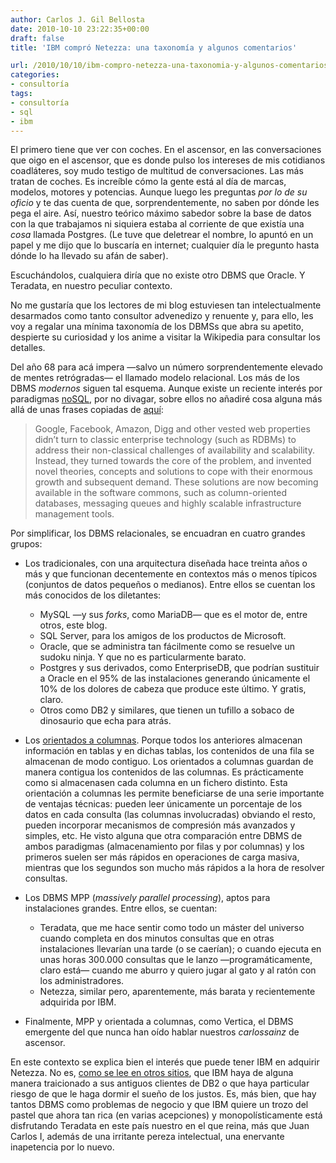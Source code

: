 ```yaml
---
author: Carlos J. Gil Bellosta
date: 2010-10-10 23:22:35+00:00
draft: false
title: 'IBM compró Netezza: una taxonomía y algunos comentarios'

url: /2010/10/10/ibm-compro-netezza-una-taxonomia-y-algunos-comentarios/
categories:
- consultoría
tags:
- consultoría
- sql
- ibm
---
```


El primero tiene que ver con coches. En el ascensor, en las conversaciones que oigo en el ascensor, que es donde pulso los intereses de mis cotidianos coadláteres, soy mudo testigo de multitud de conversaciones. Las más tratan de coches. Es increíble cómo la gente está al día de marcas, modelos, motores y potencias. Aunque luego les preguntas _por lo de su oficio_ y te das cuenta de que, sorprendentemente, no saben por dónde les pega el aire. Así, nuestro teórico máximo sabedor sobre la base de datos con la que trabajamos ni siquiera estaba al corriente de que existía una _cosa_ llamada Postgres. (Le tuve que deletrear el nombre, lo apuntó en un papel y me dijo que lo buscaría en internet; cualquier día le pregunto hasta dónde lo ha llevado su afán de saber).

Escuchándolos, cualquiera diría que no existe otro DBMS que Oracle. Y Teradata, en nuestro peculiar contexto.

No me gustaría que los lectores de mi blog estuviesen tan intelectualmente desarmados como tanto consultor advenedizo y renuente y, para ello, les voy a regalar una mínima taxonomía de los DBMSs que abra su apetito, despierte su curiosidad y los anime a visitar la Wikipedia para consultar los detalles.

Del año 68 para acá impera —salvo un número sorprendentemente elevado de mentes retrógradas— el llamado modelo relacional. Los más de los DBMS _modernos_ siguen tal esquema. Aunque existe un reciente interés por paradigmas [noSQL](http://es.wikipedia.org/wiki/NoSQL), por no divagar, sobre ellos no añadiré cosa alguna más allá de unas frases copiadas de [aquí](http://outerthought.org/site/products/lily.html):


> Google, Facebook, Amazon, Digg and other vested web properties didn’t turn to classic enterprise technology (such as RDBMs) to address their non-classical challenges of availability and scalability. Instead, they turned towards the core of the problem, and invented novel theories, concepts and solutions to cope with their enormous growth and subsequent demand. These solutions are now becoming available in the software commons, such as column-oriented databases, messaging queues and highly scalable infrastructure management tools.


Por simplificar, los DBMS relacionales, se encuadran en cuatro grandes grupos:



* Los tradicionales, con una arquitectura diseñada hace treinta años o más y que funcionan decentemente en contextos más o menos típicos (conjuntos de datos pequeños o medianos). Entre ellos se cuentan los más conocidos de los diletantes:
	* MySQL —y sus _forks_, como MariaDB— que es el motor de, entre otros, este blog.
	* SQL Server, para los amigos de los productos de Microsoft.
	* Oracle, que se administra tan fácilmente como se resuelve un sudoku ninja. Y que no es particularmente barato.
	* Postgres y sus derivados, como EnterpriseDB, que podrían sustituir a Oracle en el 95% de las instalaciones generando únicamente el 10% de los dolores de cabeza que produce este último. Y gratis, claro.
	* Otros como DB2 y similares, que tienen un tufillo a sobaco de dinosaurio que echa para atrás.

* Los [orientados a columnas](http://en.wikipedia.org/wiki/Column-oriented_DBMS). Porque todos los anteriores almacenan información en tablas y en dichas tablas, los contenidos de una fila se almacenan de modo contiguo. Los orientados a columnas guardan de manera contigua los contenidos de las columnas. Es prácticamente como si almacenasen cada columna en un fichero distinto. Esta orientación a columnas les permite beneficiarse de una serie importante de ventajas técnicas: pueden leer únicamente un porcentaje de los datos en cada consulta (las columnas involucradas) obviando el resto, pueden incorporar mecanismos de compresión más avanzados y simples, etc. He visto alguna que otra comparación entre DBMS de ambos paradigmas (almacenamiento por filas y por columnas) y los primeros suelen ser más rápidos en operaciones de carga masiva, mientras que los segundos son mucho más rápidos a la hora de resolver consultas.
* Los DBMS MPP (_massively parallel processing_), aptos para instalaciones grandes. Entre ellos, se cuentan:
	* Teradata, que me hace sentir como todo un máster del universo cuando completa en dos minutos consultas que en otras instalaciones llevarían una tarde (o se caerían); o cuando ejecuta en unas horas 300.000 consultas que le lanzo —programáticamente, claro está— cuando me aburro y quiero jugar al gato y al ratón con los administradores.
	* Netezza, similar pero, aparentemente, más barata y recientemente adquirida por IBM.

* Finalmente, MPP y orientada a columnas, como Vertica, el DBMS emergente del que nunca han oído hablar nuestros _carlossainz_ de ascensor.

En este contexto se explica bien el interés que puede tener IBM en adquirir Netezza. No es, [como se lee en otros sitios](http://carlosal.wordpress.com/2010/09/22/ibm-compra-netezza/), que IBM haya de alguna manera traicionado a sus antiguos clientes de DB2 o que haya particular riesgo de que le haga dormir el sueño de los justos. Es, más bien, que hay tantos DBMS como problemas de negocio y que IBM quiere un trozo del pastel que ahora tan rica (en varias acepciones) y monopolísticamente está disfrutando Teradata en este país nuestro en el que reina, más que Juan Carlos I, además de una irritante pereza intelectual, una enervante inapetencia por lo nuevo.
